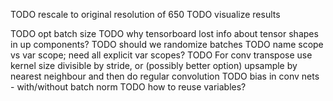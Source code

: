 TODO rescale to original resolution of 650
TODO visualize results

TODO opt batch size
TODO why tensorboard lost info about tensor shapes in up components?
TODO should we randomize batches
TODO name scope vs var scope; need all explicit var scopes?
TODO For conv transpose use kernel size divisible by stride, or (possibly better option) upsample by nearest neighbour and then do regular convolution
TODO bias in conv nets - with/without batch norm
TODO how to reuse variables?
